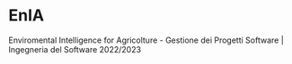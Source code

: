 # EnIA
Enviromental Intelligence for Agricolture - Gestione dei Progetti Software | Ingegneria del Software 2022/2023
